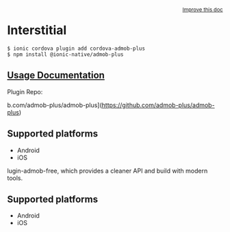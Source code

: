 <a style="float:right;font-size:12px;" href="http://github.com/ionic-team/ionic-native/edit/master/src/@ionic-native/plugins/admob-plus/index.ts#L31">
  Improve this doc
</a>

# Interstitial

```
$ ionic cordova plugin add cordova-admob-plus
$ npm install @ionic-native/admob-plus
```

## [Usage Documentation](https://ionicframework.com/docs/native/admob-plus/)

Plugin Repo: []()


b.com/admob-plus/admob-plus](https://github.com/admob-plus/admob-plus)



## Supported platforms
- Android
- iOS



lugin-admob-free, which provides a cleaner API and build with modern tools.

## Supported platforms
- Android
- iOS



